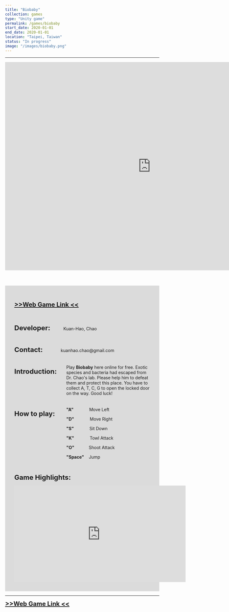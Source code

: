```yaml
---
title: "Biobaby"
collection: games
type: "Unity game"
permalink: /games/biobaby
start_date: 2020-01-01
end_date: 2020-01-01
location: "Taipei, Taiwan"
status: "In progress"
image: "/images/biobaby.png"
---
```


---

<iframe src="https://storage.googleapis.com/kuanhao.nctu.me/biobaby/index_full.html" width="950" height="680" style="border:none;" scrolling="no"></iframe>


<div style="background-color: #dbdbdb; padding: 30px; margin-top:50px">
  <p style="font-size:20px"> <a href="https://storage.googleapis.com/kuanhao.nctu.me/biobaby/index_full.html" target="_blank"><b> >>Web Game Link << </b></a></p>
  <br>
  <p> <b style="font-size: 22px">Developer:</b> &nbsp; &nbsp; &nbsp; &nbsp; &nbsp; Kuan-Hao, Chao</p>
  <br>
  <p> <b style="font-size: 22px">Contact:</b> &nbsp; &nbsp; &nbsp; &nbsp; &nbsp; &nbsp; &nbsp; kuanhao.chao@gmail.com</p>
  <br>
  <p style=" margin-bottom: 10px;"> <b style="font-size: 22px;">Introduction:</b></p>
  <p  style="margin-left: 170px; margin-top: -45px">Play <b>Biobaby</b> here online for free. Exotic species and bacteria had escaped from Dr. Chao's lab. Please help him to defeat them and protect this place. You have to collect A, T, C, G to open the locked door on the way. Good luck!</p>
  <br>
  <p style=" margin-bottom: 10px;"> <b style="font-size: 22px;">How to play:</b></p>
  <p  style="margin-left: 170px; margin-top: -45px"><b>"A"</b> &nbsp;&nbsp;&nbsp;&nbsp;&nbsp;&nbsp;&nbsp;&nbsp;&nbsp;&nbsp;&nbsp; Move Left</p>
  <p style="margin-left: 170px;"><b>"D"</b> &nbsp;&nbsp;&nbsp;&nbsp;&nbsp;&nbsp;&nbsp;&nbsp;&nbsp;&nbsp;&nbsp; Move Right</p>
  <p style="margin-left: 170px;"><b>"S"</b> &nbsp;&nbsp;&nbsp;&nbsp;&nbsp;&nbsp;&nbsp;&nbsp;&nbsp;&nbsp;&nbsp; Sit Down</p>
  <p style="margin-left: 170px;"><b>"K"</b> &nbsp;&nbsp;&nbsp;&nbsp;&nbsp;&nbsp;&nbsp;&nbsp;&nbsp;&nbsp;&nbsp; Towl Attack</p>
  <p style="margin-left: 170px;"><b>"O"</b> &nbsp;&nbsp;&nbsp;&nbsp;&nbsp;&nbsp;&nbsp;&nbsp;&nbsp;&nbsp;&nbsp;Shoot Attack</p>
  <p style="margin-left: 170px;"><b>"Space"</b> &nbsp;&nbsp; Jump</p>
  <br>
  <p> <b style="font-size: 22px">Game Highlights:</b></p>
  <iframe width="560" height="315" src="https://www.youtube.com/embed/L4wPfSFFKYY" frameborder="0" allow="accelerometer; autoplay; clipboard-write; encrypted-media; gyroscope; picture-in-picture" allowfullscreen></iframe>
</div>

---

<a style="font-size:20px" href="https://storage.googleapis.com/kuanhao.nctu.me/biobaby/index_full.html" target="_blank"><b> >>Web Game Link << </b></a>

